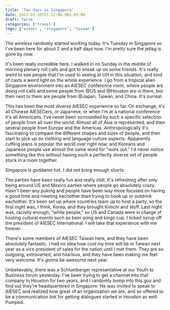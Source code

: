 ```yaml
---
title: 'Two days in Singapore'
date: 2013-03-26T01:22:00.001-05:00
draft: false
categories: ['travel']
tags: ['aiesec', 'singapore', 'taiwan']
---
```


The wireless randomly started working today. It's Tuesday in Singapore so I've been here for about 2 and a half days now. I'm pretty sure the jetlag is gone by now.

It's been really incredible here. I walked in on Sunday in the middle of morning plenary roll calls and got to sneak up on some friends. It's really weird to see people that I'm used to seeing at UH in this situation, and kind of casts a weird light on the whole experience. I go from a tropical alien Singapore environment into an AIESEC conference room, where people are doing roll calls and some people from @US and @Houston are in there, but then next to them are people from @Japan, Taiwan, and China. It's surreal.

This has been the most diverse AIESEC experience so far. On exchange, it's all Chinese AIESECers, or Japanese, or when I'm at a national conference it's all Americans. I've never been surrounded by such a specific selection of people from all over the world. Almost all of Asia is represented, and then several people from Europe and the Americas. Anthropologically it's fascinating to compare the different shapes and sizes of people, and then start to pick up on clothing and language culture aspects. Apparently cuffing jeans is popular the world over right now, and Koreans and Japanese people use almost the same word for "work out." I'd never notice something like this without having such a perfectly diverse set of people stuck in a room together.

Singapore is goddamn hot. I did not bring enough shorts.

The parties have been really fun and really chill. It's refreshing after only being around US and Mexico parties where people go absolutely crazy. Hasn't been any puking and people have been way more focused on having a good time and meeting eachother than trying to hook up or outdrink eachother. It's been set up where countries team up to host a party, so the first night was, I think, Korea, and they brought Kimchi and stuff. Last night was, racistly enough, "white people," so US and Canada were in charge of hosting cultural events such as beer pong and kings cup. I licked syrup off the president of AIESEC International. I will take that experience with me forever.


There's some members of AIESEC Taiwan here, and they have been absolutely fantastic. I had no idea how cool my time will be in Taiwan next year as a vice president of sales for the nation until I met them. They are so outgoing, extroverted, and hilarious, and they have been making me feel very welcome. It's gonna be awesome next year.

Unbelievably, there was a Schlumberger representative at our Youth to Business forum yesterday. I've been trying to get a channel into that company in Houston for two years, and I randomly bump into this guy and find out they're headquartered in Singapore. He was invited to speak to AIESEC and realized how great of an organization we are, and so offered to be a communication link for getting dialogues started in Houston as well. Pumped.
